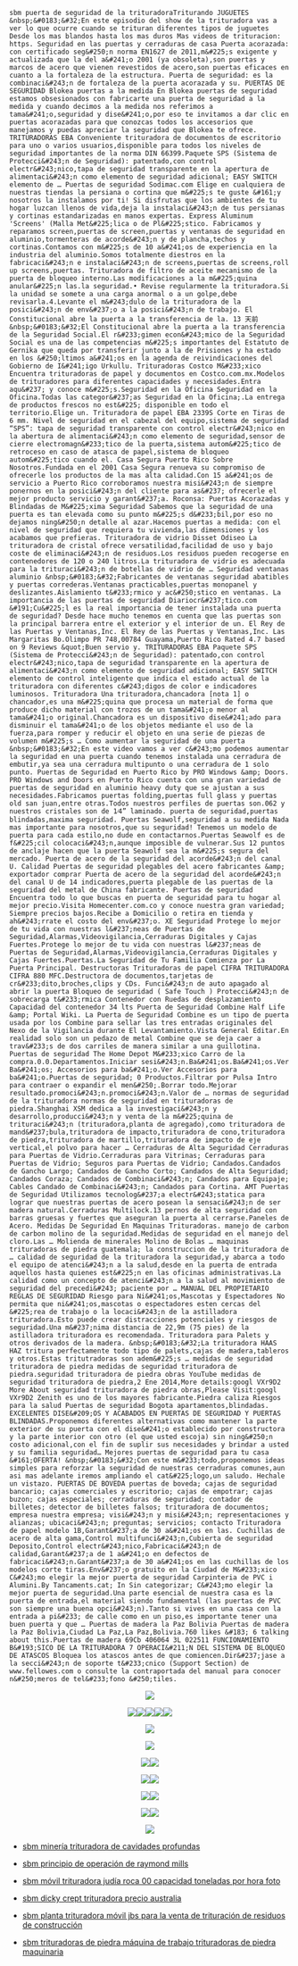 
```
sbm puerta de seguridad de la trituradoraTriturando JUGUETES &nbsp;&#0183;&#32;En este episodio del show de la trituradora vas a ver lo que ocurre cuando se trituran diferentes tipos de juguetes Desde los mas blandos hasta los mas duros Mas videos de trituracion: https. Seguridad en las puertas y cerraduras de casa Puerta acorazada: con certificado seg&#250;n norma EN1627 de 2011,m&#225;s exigente y actualizada que la del a&#241;o 2001 (ya obsoleta),son puertas y marcos de acero que vienen revestidos de acero,son puertas eficaces en cuanto a la fortaleza de la estructura. Puerta de seguridad: es la combinaci&#243;n de fortaleza de la puerta acorazada y su. PUERTAS DE SEGURIDAD Blokea puertas a la medida En Blokea puertas de seguridad estamos obsesionados con fabricarte una puerta de seguridad a la medida y cuando decimos a la medida nos referimos a tama&#241;o,seguridad y dise&#241;o,por eso te invitamos a dar clic en puertas acorazadas para que conozcas todos los accesorios que manejamos y puedas apreciar la seguridad que Blokea te ofrece. TRITURADORAS EBA Conveniente trituradora de documentos de escritorio para uno o varios usuarios,disponible para todos los niveles de seguridad importantes de la norma DIN 66399.Paquete SPS (Sistema de Protecci&#243;n de Seguridad): patentado,con control electr&#243;nico,tapa de seguridad transparente en la apertura de alimentaci&#243;n como elemento de seguridad adicional; EASY SWITCH elemento de … Puertas de seguridad Sodimac.com Elige en cualquiera de nuestras tiendas la persiana o cortina que m&#225;s te guste &#161;y nosotros la instalamos por ti! Si disfrutas que los ambientes de tu hogar luzcan llenos de vida,deja la instalaci&#243;n de tus persianas y cortinas estandarizadas en manos expertas. Express Aluminum 'Screens' (Malla Met&#225;lica o de Pl&#225;stico. Fabricamos y reparamos screen,puertas de screen,puertas y ventanas de seguridad en aluminio,tormenteras de acorde&#243;n y de plancha,techos y cortinas.Contamos con m&#225;s de 10 a&#241;os de experiencia en la industria del aluminio.Somos totalmente diestros en la fabricaci&#243;n e instalaci&#243;n de screens,puertas de screens,roll up screens,puertas. Trituradora de filtro de aceite mecanismo de la puerta de bloqueo interno.Las modificaciones a la m&#225;quina anular&#225;n las.la seguridad.• Revise regularmente la trituradora.Si la unidad se somete a una carga anormal o a un golpe,debe revisarla.4.Levante el m&#243;dulo de la trituradora de la posici&#243;n de env&#237;o a la posici&#243;n de trabajo. El Constitucional abre la puerta a la transferencia de la. 13 天前&nbsp;&#0183;&#32;El Constitucional abre la puerta a la transferencia de la Seguridad Social.El r&#233;gimen econ&#243;mico de la Seguridad Social es una de las competencias m&#225;s importantes del Estatuto de Gernika que queda por transferir junto a la de Prisiones y ha estado en los &#250;ltimos a&#241;os en la agenda de reivindicaciones del Gobierno de I&#241;igo Urkullu. Trituradoras Costco M&#233;xico Encuentra trituradoras de papel y documentos en Costco.com.mx.Modelos de trituradores para diferentes capacidades y necesidades.Entra aqu&#237; y conoce m&#225;s.Seguridad en la Oficina Seguridad en la Oficina.Todas las categor&#237;as Seguridad en la Oficina;.La entrega de productos frescos no est&#225; disponible en todo el territorio.Elige un. Trituradora de papel EBA 2339S Corte en Tiras de 6 mm. Nivel de seguridad en el cabezal del equipo,sistema de seguridad “SPS”: tapa de seguridad transparente con control electr&#243;nico en la abertura de alimentaci&#243;n como elemento de seguridad,sensor de cierre electromagn&#233;tico de la puerta,sistema autom&#225;tico de retroceso en caso de atasca de papel,sistema de bloqueo autom&#225;tico cuando el. Casa Segura Puerto Rico Sobre Nosotros.Fundada en el 2001 Casa Segura renueva su compromiso de ofrecerle los productos de la mas alta calidad.Con 15 a&#241;os de servicio a Puerto Rico corroboramos nuestra misi&#243;n de siempre ponernos en la posici&#243;n del cliente para as&#237; ofrecerle el mejor producto servicio y garant&#237;a. Roconsa: Puertas Acorazadas y Blindadas de M&#225;xima Seguridad Sabemos que la seguridad de una puerta es tan elevada como su punto m&#225;s d&#233;bil,por eso no dejamos ning&#250;n detalle al azar.Hacemos puertas a medida: con el nivel de seguridad que requiera tu vivienda,las dimensiones y los acabamos que prefieras. Trituradora de vidrio Disset Odiseo La trituradora de cristal ofrece versatilidad,facilidad de uso y bajo coste de eliminaci&#243;n de residuos.Los residuos pueden recogerse en contenedores de 120 o 240 litros.La trituradora de vidrio es adecuada para la trituraci&#243;n de botellas de vidrio de … Seguridad ventanas aluminio &nbsp;&#0183;&#32;Fabricantes de ventanas seguridad abatibles y puertas correderas.Ventanas practicables,puertas monopanel y deslizantes.Aislamiento t&#233;rmico y ac&#250;stico en ventanas. La importancia de las puertas de seguridad Diariocr&#237;tico.com &#191;Cu&#225;l es la real importancia de tener instalada una puerta de seguridad? Desde hace mucho tenemos en cuenta que las puertas son la principal barrera entre el exterior y el interior de un. El Rey de las Puertas y Ventanas,Inc. El Rey de las Puertas y Ventanas,Inc. Las Margaritas Bo.Olimpo PR 748,00784 Guayama,Puerto Rico Rated 4.7 based on 9 Reviews &quot;Buen servio y. TRITURADORAS EBA Paquete SPS (Sistema de Protecci&#243;n de Seguridad): patentado,con control electr&#243;nico,tapa de seguridad transparente en la apertura de alimentaci&#243;n como elemento de seguridad adicional; EASY SWITCH elemento de control inteligente que indica el estado actual de la trituradora con diferentes c&#243;digos de color e indicadores luminosos. Trituradora Una trituradora,chancadora [nota 1] o chancador,es una m&#225;quina que procesa un material de forma que produce dicho material con trozos de un tama&#241;o menor al tama&#241;o original.Chancadora es un dispositivo dise&#241;ado para disminuir el tama&#241;o de los objetos mediante el uso de la fuerza,para romper y reducir el objeto en una serie de piezas de volumen m&#225;s … Como aumentar la seguridad de una puerta &nbsp;&#0183;&#32;En este video vamos a ver c&#243;mo podemos aumentar la seguridad en una puerta cuando tenemos instalada una cerradura de embutir,ya sea una cerradura multipunto o una cerradura de 1 solo punto. Puertas de Seguridad en Puerto Rico by PRO Windows &amp; Doors. PRO Windows and Doors en Puerto Rico cuenta con una gran variedad de puertas de seguridad en aluminio heavy duty que se ajustan a sus necesidades.Fabricamos puertas folding,puertas full glass y puertas old san juan,entre otras.Todos nuestros perfiles de puertas son.062 y nuestros cristales son de 1⁄4” laminado. puerta de seguridad,puertas blindadas,maxima seguridad. Puertas Seawolf,seguridad a su medida Nada mas importante para nosotros,que su seguridad! Tenemos un modelo de puerta para cada estilo,no dude en contactarnos.Puertas Seawolf es de f&#225;cil colocaci&#243;n,aunque imposible de vulnerar.Sus 12 puntos de anclaje hacen que la puerta Seawolf sea la m&#225;s segura del mercado. Puerta de acero de la seguridad del acorde&#243;n del canal U. Calidad Puertas de seguridad plegables del acero fabricantes &amp; exportador comprar Puerta de acero de la seguridad del acorde&#243;n del canal U de 14 indicadores,puerta plegable de las puertas de la seguridad del metal de China fabricante. Puertas de seguridad Encuentra todo lo que buscas en puerta de seguridad para tu hogar al mejor precio.Visita Homecenter.com.co y conoce nuestra gran variedad; Siempre precios bajos.Recibe a Domicilio o retira en tienda y ah&#243;rrate el costo del env&#237;o. XE Seguridad Protege lo mejor de tu vida con nuestras l&#237;neas de Puertas de Seguridad,Alarmas,Videovigilancia,Cerraduras Digitales y Cajas Fuertes.Protege lo mejor de tu vida con nuestras l&#237;neas de Puertas de Seguridad,Alarmas,Videovigilancia,Cerraduras Digitales y Cajas Fuertes.Puertas.La Seguridad de Tu Familia Comienza por La Puerta Principal. Destructoras Trituradoras de papel CIFRA TRITURADORA CIFRA 880 MFC.Destructora de documentos,tarjetas de cr&#233;dito,broches,clips y CDs. Funci&#243;n de auto apagado al abrir la puerta Bloqueo de seguridad ( Safe Touch ) Protecci&#243;n de sobrecarga t&#233;rmica Contenedor con Ruedas de desplazamiento Capacidad del contenedor 34 lts Puerta de Seguridad Combine Half Life &amp; Portal Wiki. La Puerta de Seguridad Combine es un tipo de puerta usada por los Combine para sellar las tres entradas originales del Nexo de la Vigilancia durante El Levantamiento.Vista General Editar.En realidad solo son un pedazo de metal Combine que se deja caer a trav&#233;s de dos carriles de manera similar a una guillotina. Puertas de seguridad The Home Depot M&#233;xico Carro de la compra.0.0.Departamentos.Iniciar sesi&#243;n.Ba&#241;os.Ba&#241;os.Ver Ba&#241;os; Accesorios para ba&#241;o.Ver Accesorios para ba&#241;o.Puertas de seguridad; 0 Productos.Filtrar por Pulsa Intro para contraer o expandir el men&#250;.Borrar todo.Mejorar resultado.promoci&#243;n.promoci&#243;n.Valor de … normas de seguridad de la trituradora normas de seguridad en trituradoras de piedra.Shanghai XSM dedica a la investigaci&#243;n y desarrollo,producci&#243;n y venta de la m&#225;quina de trituraci&#243;n (trituradora,planta de agregado),como trituradora de mand&#237;bula,trituradora de impacto,trituradora de cono,trituradora de piedra,trituradora de martillo,trituradora de impacto de eje vertical,el polvo para hacer … Cerraduras de Alta Seguridad Cerraduras para Puertas de Vidrio.Cerraduras para Vitrinas; Cerraduras para Puertas de Vidrio; Seguros para Puertas de Vidrio; Candados.Candados de Gancho Largo; Candados de Gancho Corto; Candados de Alta Seguridad; Candados Coraza; Candados de Combinaci&#243;n; Candados para Equipaje; Cables Candado de Combinaci&#243;n; Candados para Cortina. AMT Puertas de Seguridad Utilizamos tecnolog&#237;a electr&#243;statica para lograr que nuestras puertas de acero posean la sensaci&#243;n de ser madera natural.Cerraduras Multilock.13 pernos de alta seguridad con barras gruesas y fuertes que aseguran la puerta al cerrarse.Paneles de Acero. Medidas De Seguridad En Maquinas Trituradoras. manejo de carbon de carbon molino de la seguridad.Medidas de seguridad en el manejo del cloro.Las … Molienda de minerales Molino de Bolas … maquinas trituradoras de piedra guatemala; la construccion de la trituradora de … calidad de seguridad de la trituradora la seguridad,y abarca a todo el equipo de atenci&#243;n a la salud,desde en la puerta de entrada aquellos hasta quienes est&#225;n en las oficinas administrativas.La calidad como un concepto de atenci&#243;n a la salud al movimiento de seguridad del precedi&#243; paciente por … MANUAL DEL PROPIETARIO REGLAS DE SEGURIDAD Riesgo para Ni&#241;os,Mascotas y Espectadores No permita que ni&#241;os,mascotas o espectadores esten cercas del &#225;rea de trabajo o la locaci&#243;n de la astilladora trituradora.Esto puede crear distracciones potenciales y riesgos de seguridad.Una m&#237;nima distancia de 22,9m (75 pies) de la astilladora trituradora es recomendada. Trituradora para Palets y otros derivados de la madera. &nbsp;&#0183;&#32;La trituradora HAAS HAZ tritura perfectamente todo tipo de palets,cajas de madera,tableros y otros.Estas tritutradoras son adem&#225;s … medidas de seguridad trituradora de piedra medidas de seguridad trituradora de piedra.seguridad trituradora de piedra obras YouTube medidas de seguridad trituradora de piedra,2 Ene 2014,More details:googl VXr9D2 More About seguridad trituradora de piedra obras,Please Visit:googl VXr9D2 Zenith es uno de los mayores fabricante.Piedra caliza Riesgos para la salud Puertas de seguridad Bogota apartamentos,blindadas. EXCELENTES DISE&#209;OS Y ACABADOS EN PUERTAS DE SEGURIDAD Y PUERTAS BLINDADAS.Proponemos diferentes alternativas como mantener la parte exterior de su puerta con el dise&#241;o establecido por constructora y la parte interior con otro (el que usted escoja) sin ning&#250;n costo adicional,con el fin de suplir sus necesidades y brindar a usted y su familia seguridad… Mejores puertas de seguridad para tu casa &#161;OFERTA! &nbsp;&#0183;&#32;Con este m&#233;todo,proponemos ideas simples para reforzar la seguridad de nuestras cerraduras comunes,aun asi mas adelante iremos ampliando el cat&#225;logo,un saludo. Hechale un vistazo. PUERTAS DE BOVEDA puertas de boveda; cajas de seguridad bancario; cajas comerciales y escritorio; cajas de empotrar; cajas buzon; cajas especiales; cerraduras de seguridad; contador de billetes; detector de billetes falsos; trituradora de documentos; empresa nuestra empresa; visi&#243;n y misi&#243;n; representaciones y alianzas; ubicaci&#243;n; preguntas; servicios; contacto Trituradora de papel modelo 1B,Garant&#237;a de 30 a&#241;os en las. Cuchillas de acero de alta gama,Control multifunci&#243;n,Cubierta de seguridad Deposito,Control electr&#243;nico,Fabricaci&#243;n de calidad,Garant&#237;a de 1 a&#241;o en defectos de fabricaci&#243;n.Garant&#237;a de 30 a&#241;os en las cuchillas de los modelos corte tiras.Env&#237;o gratuito en la Ciudad de M&#233;xico C&#243;mo elegir la mejor puerta de seguridad Carpinteria de PVC i Alumini.By Tancaments.cat; In Sin categorizar; C&#243;mo elegir la mejor puerta de seguridad.Una parte esencial de nuestra casa es la puerta de entrada,el material siendo fundamental (las puertas de PVC son siempre una buena opci&#243;n).Tanto si vives en una casa con la entrada a pi&#233; de calle como en un piso,es importante tener una buen puerta y que … Puertas de madera la Paz Bolivia Puertas de madera la Paz Bolivia,Ciudad La Paz,La Paz,Bolivia.760 likes &#183; 6 talking about this.Puertas de madera 69Cb 406064 3L 022511 FUNCIONAMIENTO B&#193;SICO DE LA TRITURADORA 7 OPERACI&#211;N DEL SISTEMA DE BLOQUEO DE ATASCOS Bloquea los atascos antes de que comiencen.Dir&#237;jase a la secci&#243;n de soporte t&#233;cnico (Support Section) de www.fellowes.com o consulte la contraportada del manual para conocer n&#250;meros de tel&#233;fono &#250;tiles. 
```

<div align="center">

<a href="https://es-crusher.shibang-china.com/github&k=sbm+puerta+de+seguridad+de+la+trituradora"><img src="https://static.shibang-china.com/es/crusher/logo.jpg"></a>

<a href="https://es-crusher.shibang-china.com/github&k=sbm+puerta+de+seguridad+de+la+trituradora"><img src="https://static.shibang-china.com/es/crusher/index.jpg"></a><a href="https://es-crusher.shibang-china.com/material.htmlgithub&k=sbm+puerta+de+seguridad+de+la+trituradora"><img src="https://static.shibang-china.com/es/crusher/material.jpg"></a><a href="https://es-crusher.shibang-china.com/application.htmlgithub&k=sbm+puerta+de+seguridad+de+la+trituradora"><img src="https://static.shibang-china.com/es/crusher/application.jpg"></a><a href="https://es-crusher.shibang-china.com/aboutus.htmlgithub&k=sbm+puerta+de+seguridad+de+la+trituradora"><img src="https://static.shibang-china.com/es/crusher/aboutus.jpg"></a><a href="https://es-crusher.shibang-china.com/contact.htmlgithub&k=sbm+puerta+de+seguridad+de+la+trituradora"><img src="https://static.shibang-china.com/es/crusher/contact.jpg"></a>

<a href="https://es-crusher.shibang-china.com/github&k=sbm+puerta+de+seguridad+de+la+trituradora"><img src="https://static.shibang-china.com/es/crusher/banner.jpg"></a>

<a href="https://swt.shibang-china.com/github&k=sbm+puerta+de+seguridad+de+la+trituradora"><img src="https://static.shibang-china.com/es/crusher/text.jpg"></a>

<a href="https://swt.shibang-china.com/github&k=sbm+puerta+de+seguridad+de+la+trituradora"><img src="https://static.shibang-china.com/es/crusher/chat.jpg"></a><a href="https://es-crusher.shibang-china.com/contact.htmlgithub&k=sbm+puerta+de+seguridad+de+la+trituradora"><img src="https://static.shibang-china.com/es/crusher/message.jpg"></a>

<a href="https://es-crusher.shibang-china.com/products/pe.htmlgithub&k=sbm+puerta+de+seguridad+de+la+trituradora"><img src="https://static.shibang-china.com/es/crusher/pe.jpg"></a><a href="https://es-crusher.shibang-china.com/products/pf.htmlgithub&k=sbm+puerta+de+seguridad+de+la+trituradora"><img src="https://static.shibang-china.com/es/crusher/pf.jpg"></a>

<a href="https://es-crusher.shibang-china.com/products/hpt.htmlgithub&k=sbm+puerta+de+seguridad+de+la+trituradora"><img src="https://static.shibang-china.com/es/crusher/hpt.jpg"></a><a href="https://es-crusher.shibang-china.com/products/vsi.htmlgithub&k=sbm+puerta+de+seguridad+de+la+trituradora"><img src="https://static.shibang-china.com/es/crusher/vsi.jpg"></a>

<a href="https://es-crusher.shibang-china.com/products/klv.htmlgithub&k=sbm+puerta+de+seguridad+de+la+trituradora"><img src="https://static.shibang-china.com/es/crusher/klv.jpg"></a><a href="https://es-crusher.shibang-china.com/products/portable.htmlgithub&k=sbm+puerta+de+seguridad+de+la+trituradora"><img src="https://static.shibang-china.com/es/crusher/portable.jpg"></a>

<a href="https://swt.shibang-china.com/github&k=sbm+puerta+de+seguridad+de+la+trituradora"><img src="https://static.shibang-china.com/es/crusher/case.jpg"></a>

</div>


* [sbm minería trituradora de cavidades profundas](sbm%20miner%C3%ADa%20trituradora%20de%20cavidades%20profundas.md)

* [sbm principio de operación de raymond mills](sbm%20principio%20de%20operaci%C3%B3n%20de%20raymond%20mills.md)

* [sbm móvil trituradora judía roca 00 capacidad toneladas por hora foto](sbm%20m%C3%B3vil%20trituradora%20jud%C3%ADa%20roca%2000%20capacidad%20toneladas%20por%20hora%20foto.md)

* [sbm dicky crept trituradora precio australia](sbm%20dicky%20crept%20trituradora%20precio%20australia.md)

* [sbm planta trituradora móvil jbs para la venta de trituración de residuos de construcción](sbm%20planta%20trituradora%20m%C3%B3vil%20jbs%20para%20la%20venta%20de%20trituraci%C3%B3n%20de%20residuos%20de%20construcci%C3%B3n.md)

* [sbm trituradoras de piedra máquina de trabajo trituradoras de piedra maquinaria](sbm%20trituradoras%20de%20piedra%20m%C3%A1quina%20de%20trabajo%20trituradoras%20de%20piedra%20maquinaria.md)